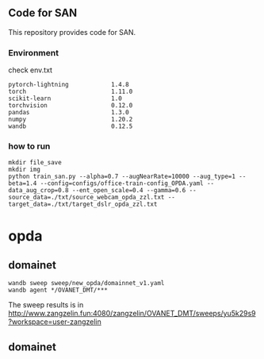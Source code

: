 ## Code for SAN

This repository provides code for SAN.

### Environment

check env.txt
```
pytorch-lightning            1.4.8
torch                        1.11.0
scikit-learn                 1.0
torchvision                  0.12.0
pandas                       1.3.0
numpy                        1.20.2
wandb                        0.12.5
```

### how to run

```
mkdir file_save
mkdir img
python train_san.py --alpha=0.7 --augNearRate=10000 --aug_type=1 --beta=1.4 --config=configs/office-train-config_OPDA.yaml --data_aug_crop=0.8 --ent_open_scale=0.4 --gamma=0.6 --source_data=./txt/source_webcam_opda_zzl.txt --target_data=./txt/target_dslr_opda_zzl.txt
```

# opda 
## domainet

```
wandb sweep sweep/new_opda/domainnet_v1.yaml
wandb agent */OVANET_DMT/***
```
The sweep results is in http://www.zangzelin.fun:4080/zangzelin/OVANET_DMT/sweeps/yu5k29s9?workspace=user-zangzelin

## domainet
